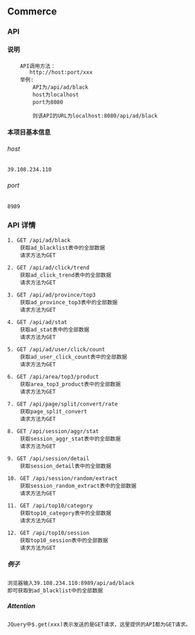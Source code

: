 ## Commerce 
### API
#### 说明
```
    API调用方法：
       http://host:port/xxx
    举例: 
        API为/api/ad/black
        host为localhost
        port为8080

        则该API的URL为localhost:8080/api/ad/black
```
#### 本项目基本信息
###### host
    39.108.234.110
###### port
    8989
### API 详情
    1. GET /api/ad/black
        获取ad_blacklist表中的全部数据
        请求方法为GET
        
    2. GET /api/ad/click/trend
        获取ad_click_trend表中的全部数据
        请求方法为GET
        
    3. GET /api/ad/province/top3
        获取ad_province_top3表中的全部数据
        请求方法为GET
     
    4. GET /api/ad/stat
        获取ad_stat表中的全部数据
        请求方法为GET
    
    5. GET /api/ad/user/click/count
        获取ad_user_click_count表中的全部数据
        请求方法为GET
    
    6. GET /api/area/top3/product
        获取area_top3_product表中的全部数据
        请求方法为GET
    
    7. GET /api/page/split/convert/rate
        获取page_split_convert
        请求方法为GET
    
    8. GET /api/session/aggr/stat
        获取session_aggr_stat表中的全部数据
        请求方法为GET
    
    9. GET /api/session/detail
        获取session_detail表中的全部数据
    
    10. GET /api/session/random/extract
        获取session_random_extract表中的全部数据
        请求方法为GET
      
    11. GET /api/top10/category
        获取top10_category表中的全部数据
        请求方法为GET
    
    12. GET /api/top10/session
        获取top10_session表中的全部数据
        请求方法为GET

##### 例子
    浏览器输入39.108.234.110:8989/api/ad/black
    即可获取到ad_blacklist中的全部数据
##### Attention
    JQuery中$.get(xxx)表示发送的是GET请求，这里提供的API都为GET请求。
        
